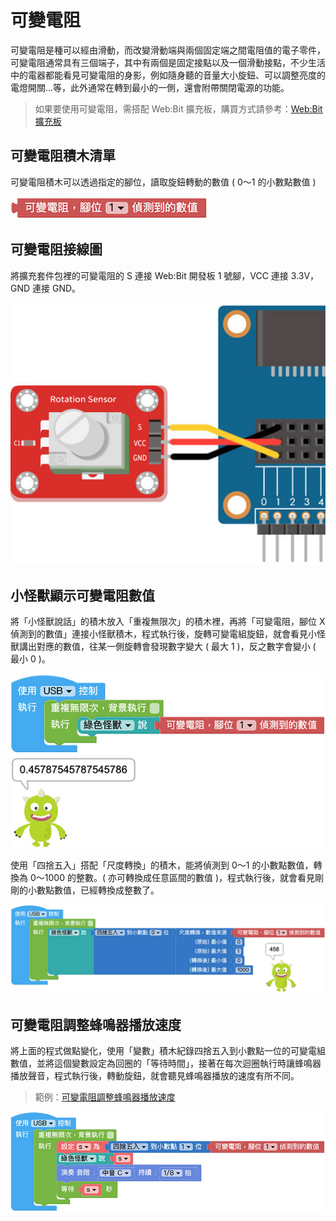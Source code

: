 # 可變電阻

可變電阻是種可以經由滑動，而改變滑動端與兩個固定端之間電阻值的電子零件，可變電阻通常具有三個端子，其中有兩個是固定接點以及一個滑動接點，不少生活中的電器都能看見可變電阻的身影，例如隨身聽的音量大小旋鈕、可以調整亮度的電燈開關...等，此外通常在轉到最小的一側，還會附帶關閉電源的功能。

> 如果要使用可變電阻，需搭配 Web:Bit 擴充板，購買方式請參考：[Web:Bit 擴充板](https://store.webduino.io/products/webbit-extension-board?utm_source=webbit&utm_medium=article#_blank)

## 可變電阻積木清單

可變電阻積木可以透過指定的腳位，讀取旋鈕轉動的數值 ( 0～1 的小數點數值 )

![可變電阻](../../../../media/zh-tw/education/extension-full-package/pot-01.jpg)


## 可變電阻接線圖

將擴充套件包裡的可變電阻的 S 連接 Web:Bit 開發板 1 號腳，VCC 連接 3.3V，GND 連接 GND。

![可變電阻](../../../../media/zh-tw/education/extension-full-package/pot-02.jpg)

## 小怪獸顯示可變電阻數值

將「小怪獸說話」的積木放入「重複無限次」的積木裡，再將「可變電阻，腳位 X 偵測到的數值」連接小怪獸積木，程式執行後，旋轉可變電組旋鈕，就會看見小怪獸講出對應的數值，往某一側旋轉會發現數字變大 ( 最大 1 )，反之數字會變小 ( 最小 0 )。

![可變電阻](../../../../media/zh-tw/education/extension-full-package/pot-03.jpg)

使用「四捨五入」搭配「尺度轉換」的積木，能將偵測到 0～1 的小數點數值，轉換為 0～1000 的整數。( 亦可轉換成任意區間的數值 )，程式執行後，就會看見剛剛的小數點數值，已經轉換成整數了。

![可變電阻](../../../../media/zh-tw/education/extension-full-package/pot-04.jpg)

## 可變電阻調整蜂鳴器播放速度

將上面的程式做點變化，使用「變數」積木紀錄四捨五入到小數點一位的可變電組數值，並將這個變數設定為回圈的「等待時間」，接著在每次迴圈執行時讓蜂鳴器播放聲音，程式執行後，轉動旋鈕，就會聽見蜂鳴器播放的速度有所不同。

> 範例：[可變電阻調整蜂鳴器播放速度](https://webbit.webduino.io/blockly/?demo=default#a355lAvP07l3m)

![可變電阻](../../../../media/zh-tw/education/extension-full-package/pot-05.jpg)


